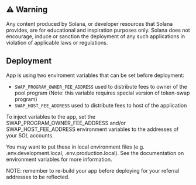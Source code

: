 ## ⚠️ Warning

Any content produced by Solana, or developer resources that Solana provides, are for educational and inspiration purposes only.  Solana does not encourage, induce or sanction the deployment of any such applications in violation of applicable laws or regulations.

## Deployment

App is using two enviroment variables that can be set before deployment:
* `SWAP_PROGRAM_OWNER_FEE_ADDRESS` used to distribute fees to owner of the pool program (Note: this variable requires special version of token-swap program)
* `SWAP_HOST_FEE_ADDRESS` used to distribute fees to host of the application

To inject variables to the app, set the SWAP_PROGRAM_OWNER_FEE_ADDRESS and/or SWAP_HOST_FEE_ADDRESS environment variables to the addresses of your SOL accounts.

You may want to put these in local environment files (e.g. .env.development.local, .env.production.local). See the documentation on environment variables for more information.

NOTE: remember to re-build your app before deploying for your referral addresses to be reflected.
